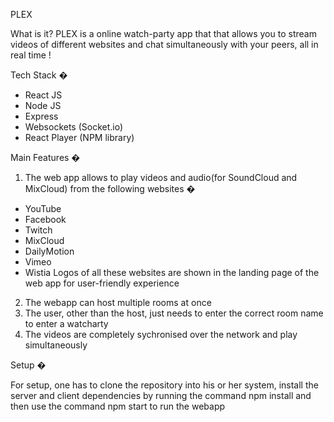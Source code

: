 PLEX

What is it?
PLEX is a online watch-party app that that allows you to stream videos of different websites and chat simultaneously with your peers, all in real time !

Tech Stack � 
* React JS
* Node JS
* Express
* Websockets (Socket.io)
* React Player (NPM library)

Main Features � 

1. The web app allows to play videos and audio(for SoundCloud and MixCloud) from the following websites  � 
* YouTube
* Facebook
* Twitch
* MixCloud
* DailyMotion 
* Vimeo
* Wistia
	Logos of all these websites are shown in the landing page of the web app for user-friendly 	experience
2. The webapp can host multiple rooms at once
3. The user, other than the host, just needs to enter the correct room name to enter a watcharty
4. The videos are completely sychronised over the network and play simultaneously  
 
Setup � 

For setup, one has to clone the repository into his or her system, install the server and client dependencies by running the command npm install and then use the command npm start to run the webapp
 
